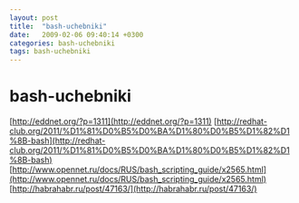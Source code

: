 ```yaml
---
layout: post
title:  "bash-uchebniki"
date:   2009-02-06 09:40:14 +0300
categories: bash-uchebniki
tags: bash-uchebniki
---
```


# bash-uchebniki
[http://eddnet.org/?p=1311](http://eddnet.org/?p=1311)
[http://redhat-club.org/2011/%D1%81%D0%B5%D0%BA%D1%80%D0%B5%D1%82%D1%8B-bash](http://redhat-club.org/2011/%D1%81%D0%B5%D0%BA%D1%80%D0%B5%D1%82%D1%8B-bash)
[http://www.opennet.ru/docs/RUS/bash_scripting_guide/x2565.html](http://www.opennet.ru/docs/RUS/bash_scripting_guide/x2565.html)
[http://habrahabr.ru/post/47163/](http://habrahabr.ru/post/47163/)